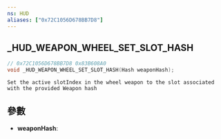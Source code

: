 ```yaml
---
ns: HUD
aliases: ["0x72C1056D678BB7D8"]
---
```

## _HUD_WEAPON_WHEEL_SET_SLOT_HASH

```c
// 0x72C1056D678BB7D8 0x83B608A0
void _HUD_WEAPON_WHEEL_SET_SLOT_HASH(Hash weaponHash);
```

```
Set the active slotIndex in the wheel weapon to the slot associated with the provided Weapon hash
```

## 參數
* **weaponHash**: 

